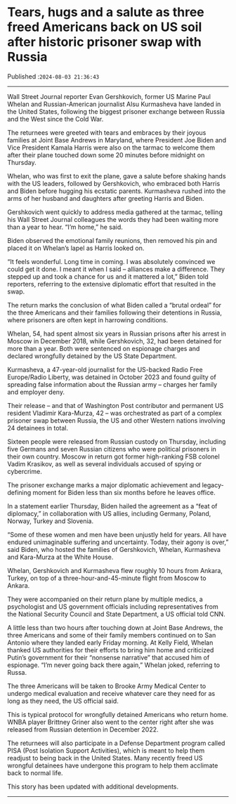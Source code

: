 # Tears, hugs and a salute as three freed Americans back on US soil after historic prisoner swap with Russia

Published :`2024-08-03 21:36:43`

---

Wall Street Journal reporter Evan Gershkovich, former US Marine Paul Whelan and Russian-American journalist Alsu Kurmasheva have landed in the United States, following the biggest prisoner exchange between Russia and the West since the Cold War.

The returnees were greeted with tears and embraces by their joyous families at Joint Base Andrews in Maryland, where President Joe Biden and Vice President Kamala Harris were also on the tarmac to welcome them after their plane touched down some 20 minutes before midnight on Thursday.

Whelan, who was first to exit the plane, gave a salute before shaking hands with the US leaders, followed by Gershkovich, who embraced both Harris and Biden before hugging his ecstatic parents. Kurmasheva rushed into the arms of her husband and daughters after greeting Harris and Biden.

Gershkovich went quickly to address media gathered at the tarmac, telling his Wall Street Journal colleagues the words they had been waiting more than a year to hear. “I’m home,” he said.

Biden observed the emotional family reunions, then removed his pin and placed it on Whelan’s lapel as Harris looked on.

“It feels wonderful. Long time in coming. I was absolutely convinced we could get it done. I meant it when I said – alliances make a difference. They stepped up and took a chance for us and it mattered a lot,” Biden told reporters, referring to the extensive diplomatic effort that resulted in the swap.

The return marks the conclusion of what Biden called a “brutal ordeal” for the three Americans and their families following their detentions in Russia, where prisoners are often kept in harrowing conditions.

Whelan, 54, had spent almost six years in Russian prisons after his arrest in Moscow in December 2018, while Gershkovich, 32, had been detained for more than a year. Both were sentenced on espionage charges and declared wrongfully detained by the US State Department.

Kurmasheva, a 47-year-old journalist for the US-backed Radio Free Europe/Radio Liberty, was detained in October 2023 and found guilty of spreading false information about the Russian army – charges her family and employer deny.

Their release – and that of Washington Post contributor and permanent US resident Vladimir Kara-Murza, 42 – was orchestrated as part of a complex prisoner swap between Russia, the US and other Western nations involving 24 detainees in total.

Sixteen people were released from Russian custody on Thursday, including five Germans and seven Russian citizens who were political prisoners in their own country. Moscow in return got former high-ranking FSB colonel Vadim Krasikov, as well as several individuals accused of spying or cybercrime.

The prisoner exchange marks a major diplomatic achievement and legacy-defining moment for Biden less than six months before he leaves office.

In a statement earlier Thursday, Biden hailed the agreement as a “feat of diplomacy,” in collaboration with US allies, including Germany, Poland, Norway, Turkey and Slovenia.

“Some of these women and men have been unjustly held for years. All have endured unimaginable suffering and uncertainty. Today, their agony is over,” said Biden, who hosted the families of Gershkovich, Whelan, Kurmasheva and Kara-Murza at the White House.

Whelan, Gershkovich and Kurmasheva flew roughly 10 hours from Ankara, Turkey, on top of a three-hour-and-45-minute flight from Moscow to Ankara.

They were accompanied on their return plane by multiple medics, a psychologist and US government officials including representatives from the National Security Council and State Department, a US official told CNN.

A little less than two hours after touching down at Joint Base Andrews, the three Americans and some of their family members continued on to San Antonio where they landed early Friday morning. At Kelly Field, Whelan thanked US authorities for their efforts to bring him home and criticized Putin’s government for their “nonsense narrative” that accused him of espionage. “I’m never going back there again,” Whelan joked, referring to Russa.

The three Americans will be taken to Brooke Army Medical Center to undergo medical evaluation and receive whatever care they need for as long as they need, the US official said.

This is typical protocol for wrongfully detained Americans who return home. WNBA player Brittney Griner also went to the center right after she was released from Russian detention in December 2022.

The returnees will also participate in a Defense Department program called PISA (Post Isolation Support Activities), which is meant to help them readjust to being back in the United States. Many recently freed US wrongful detainees have undergone this program to help them acclimate back to normal life.

This story has been updated with additional developments.

---

